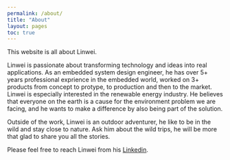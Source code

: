 ```yaml
---
permalink: /about/
title: "About"
layout: pages
toc: true
---
```


This website is all about Linwei.

Linwei is passionate about transforming technology and ideas into real applications. As an embedded system design engineer, he has over 5+ years professional exprience in the embedded world, worked on 3+ products from concept to protype, to production and then to the market. Linwei is especially interested in the renewable energy industry. He believes that everyone on the earth is a cause for the environment problem we are facing, and he wants to make a difference by also being part of the solution.

Outside of the work, Linwei is an outdoor adventurer, he like to be in the wild and stay close to nature. Ask him about the wild trips, he will be more that glad to share you all the stories.

Please feel free to reach Linwei from his [Linkedin](https://www.linkedin.com/in/zhanglinwei/).
